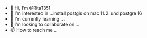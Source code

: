 - 👋 Hi, I’m @Rita1351
- 👀 I’m interested in ...install postgis on mac 11.2. und postgre 16
- 🌱 I’m currently learning ...
- 💞️ I’m looking to collaborate on ...
- 📫 How to reach me ...

<!---
Rita1351/Rita1351 is a ✨ special ✨ repository because its `README.md` (this file) appears on your GitHub profile.
You can click the Preview link to take a look at your changes.
--->

